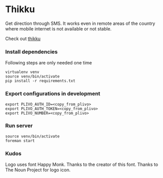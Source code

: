 # Thikku

Get direction through SMS. It works even in remote areas of the country
where mobile internet is not available or not stable.

Check out [thikku](http://thikku.herokuapp.com/)

### Install dependencies

Following steps are only needed one time

    virtualenv venv
    source venv/bin/activate
    pip install -r requirements.txt

### Export configurations in development

    export PLIVO_AUTH_ID=<copy_from_plivo>
    export PLIVO_AUTH_TOKEN=<copy_from_plivo>
    export PLIVO_NUMBER=<copy_from_plivo>

### Run server

    source venv/bin/activate
    foreman start

### Kudos

Logo uses font Happy Monk. Thanks to the creator of this font.
Thanks to The Noun Project for logo icon.
